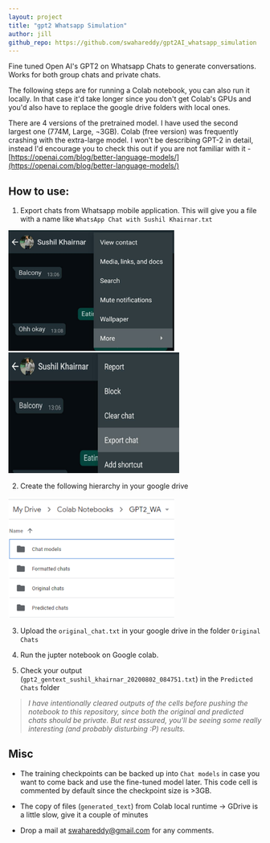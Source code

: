 ```yaml
---
layout: project
title: "gpt2 Whatsapp Simulation"
author: jill
github_repo: https://github.com/swahareddy/gpt2AI_whatsapp_simulation
---
```

[comment]:2020-08-16
Fine tuned Open AI's GPT2 on Whatsapp Chats to generate conversations. Works for both group chats and private chats.

<lottie-player src="https://assets3.lottiefiles.com/packages/lf20_i0pPw5.json"  background="transparent"  speed="1"  style="width: 300px; height: 300px; text-align:right;"  loop  autoplay></lottie-player>

The following steps are for running a Colab notebook, you can also run it locally. In that case it'd take longer since you don't get Colab's GPUs and you'd also have to replace the google drive folders with local ones.

There are 4 versions of the pretrained model. I have used the second largest one (774M, Large, ¬3GB). Colab (free version) was frequently crashing with the extra-large model.
I won't be describing GPT-2 in detail, instead I'd encourage you to check this out if you are not familiar with it - [https://openai.com/blog/better-language-models/](https://openai.com/blog/better-language-models/)

## How to use:
1. Export chats from Whatsapp mobile application. This will give you a file with a name like `WhatsApp Chat with Sushil Khairnar.txt`

<img src="gpt2Whatsapp_images/WhatsApp%20Image%202020-08-02%20at%2011.52.43.jpeg" height="240" width="330"> <img src="gpt2Whatsapp_images/WhatsApp%20Image%202020-08-02%20at%2011.52.43%20(1).jpeg" height="240" width="340">

2. Create the following hierarchy in your google drive 
<img src="gpt2Whatsapp_images/gdrive_structure.png" height="240" width="330">

3. Upload the `original_chat.txt` in your google drive in the folder `Original Chats`

4. Run the jupter notebook on Google colab.

5. Check your output (`gpt2_gentext_sushil_khairnar_20200802_084751.txt`) in the `Predicted Chats` folder

> _I have intentionally cleared outputs of the cells before pushing the notebook to this repository, since both the original and predicted chats should be private. But rest assured, you'll be seeing some really interesting (and probably disturbing :P) results._

## Misc

* The training checkpoints can be backed up into `Chat models` in case you want to come back and use the fine-tuned model later. This code cell is commented by default since the checkpoint size is >3GB.

* The copy of files (`generated_text`) from Colab local runtime -> GDrive is a little slow, give it a couple of minutes

* Drop a mail at swahareddy@gmail.com for any comments.


